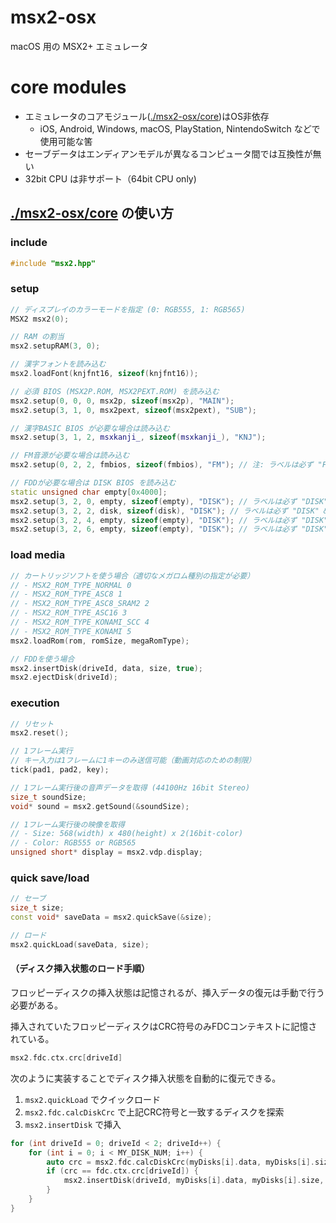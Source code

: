 # msx2-osx

macOS 用の MSX2+ エミュレータ

# core modules

- エミュレータのコアモジュール([./msx2-osx/core](./msx2-osx/core))はOS非依存
  - iOS, Android, Windows, macOS, PlayStation, NintendoSwitch などで使用可能な筈
- セーブデータはエンディアンモデルが異なるコンピュータ間では互換性が無い
- 32bit CPU は非サポート（64bit CPU only)

## [./msx2-osx/core](./msx2-osx/core) の使い方


### include


```c++
#include "msx2.hpp"
```

### setup

```c++
// ディスプレイのカラーモードを指定 (0: RGB555, 1: RGB565)
MSX2 msx2(0);      

// RAM の割当
msx2.setupRAM(3, 0);

// 漢字フォントを読み込む
msx2.loadFont(knjfnt16, sizeof(knjfnt16));

// 必須 BIOS (MSX2P.ROM, MSX2PEXT.ROM) を読み込む
msx2.setup(0, 0, 0, msx2p, sizeof(msx2p), "MAIN");
msx2.setup(3, 1, 0, msx2pext, sizeof(msx2pext), "SUB");

// 漢字BASIC BIOS が必要な場合は読み込む
msx2.setup(3, 1, 2, msxkanji_, sizeof(msxkanji_), "KNJ");

// FM音源が必要な場合は読み込む
msx2.setup(0, 2, 2, fmbios, sizeof(fmbios), "FM"); // 注: ラベルは必ず "FM" にする

// FDDが必要な場合は DISK BIOS を読み込む
static unsigned char empty[0x4000];
msx2.setup(3, 2, 0, empty, sizeof(empty), "DISK"); // ラベルは必ず "DISK" & 空バッファを指定
msx2.setup(3, 2, 2, disk, sizeof(disk), "DISK"); // ラベルは必ず "DISK" & BIOSを指定
msx2.setup(3, 2, 4, empty, sizeof(empty), "DISK"); // ラベルは必ず "DISK" & 空バッファを指定
msx2.setup(3, 2, 6, empty, sizeof(empty), "DISK"); // ラベルは必ず "DISK" & 空バッファを指定
```

### load media

```c++
// カートリッジソフトを使う場合（適切なメガロム種別の指定が必要）
// - MSX2_ROM_TYPE_NORMAL 0
// - MSX2_ROM_TYPE_ASC8 1
// - MSX2_ROM_TYPE_ASC8_SRAM2 2
// - MSX2_ROM_TYPE_ASC16 3
// - MSX2_ROM_TYPE_KONAMI_SCC 4
// - MSX2_ROM_TYPE_KONAMI 5
msx2.loadRom(rom, romSize, megaRomType);

// FDDを使う場合
msx2.insertDisk(driveId, data, size, true);
msx2.ejectDisk(driveId);
```

### execution

```c++
// リセット
msx2.reset();

// 1フレーム実行
// キー入力は1フレームに1キーのみ送信可能（動画対応のための制限）
tick(pad1, pad2, key);

// 1フレーム実行後の音声データを取得 (44100Hz 16bit Stereo)
size_t soundSize;
void* sound = msx2.getSound(&soundSize);

// 1フレーム実行後の映像を取得
// - Size: 568(width) x 480(height) x 2(16bit-color)
// - Color: RGB555 or RGB565
unsigned short* display = msx2.vdp.display;
```

### quick save/load

```c++
// セーブ
size_t size;
const void* saveData = msx2.quickSave(&size);

// ロード
msx2.quickLoad(saveData, size);
```

#### （ディスク挿入状態のロード手順）

フロッピーディスクの挿入状態は記憶されるが、挿入データの復元は手動で行う必要がある。

挿入されていたフロッピーディスクはCRC符号のみFDCコンテキストに記憶されている。

```c++
msx2.fdc.ctx.crc[driveId]
```

次のように実装することでディスク挿入状態を自動的に復元できる。

1. `msx2.quickLoad` でクイックロード
2. `msx2.fdc.calcDiskCrc` で上記CRC符号と一致するディスクを探索
3. `msx2.insertDisk` で挿入

```c++
for (int driveId = 0; driveId < 2; driveId++) {
    for (int i = 0; i < MY_DISK_NUM; i++) {
        auto crc = msx2.fdc.calcDiskCrc(myDisks[i].data, myDisks[i].size);
        if (crc == fdc.ctx.crc[driveId]) {
            msx2.insertDisk(driveId, myDisks[i].data, myDisks[i].size, true);
        }
    }
}
```










